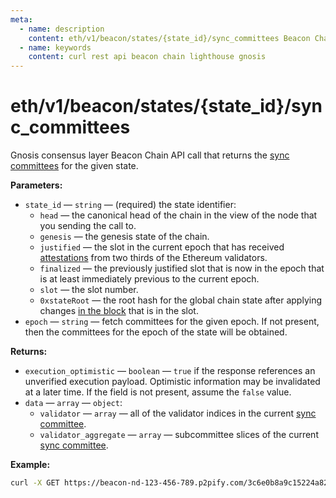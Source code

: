 ```yaml
---
meta:
  - name: description
    content: eth/v1/beacon/states/{state_id}/sync_committees Beacon Chain REST API call details and examples.
  - name: keywords
    content: curl rest api beacon chain lighthouse gnosis
---
```


# eth/v1/beacon/states/{state_id}/sync_committees

Gnosis consensus layer Beacon Chain API call that returns the [sync committees](https://ethereum.org/en/glossary/#sync-committee) for the given state.

**Parameters:** 

* `state_id` — `string` — (required) the state identifier:
  * `head` — the canonical head of the chain in the view of the node that you sending the call to.
  * `genesis` — the genesis state of the chain.
  * `justified` — the slot in the current epoch that has received [attestations](https://ethereum.org/en/developers/docs/consensus-mechanisms/pos/attestations/) from two thirds of the Ethereum validators.
  * `finalized` — the previously justified slot that is now in the epoch that is at least immediately previous to the current epoch.
  * `slot` — the slot number.
  * `0xstateRoot` — the root hash for the global chain state after applying changes [in the block](https://ethereum.org/en/developers/docs/blocks/) that is in the slot.
* `epoch` — `string` — fetch committees for the given epoch. If not present, then the committees for the epoch of the state will be obtained.

**Returns:** 

* `execution_optimistic` — `boolean` — `true` if the response references an unverified execution payload. Optimistic information may be invalidated at a later time. If the field is not present, assume the `false` value.
* `data` — `array` — `object`:
  * `validator` — `array` — all of the validator indices in the current [sync committee](https://ethereum.org/en/glossary/#sync-committee).
  * `validator_aggregate` — `array` — subcommittee slices of the current [sync committee](https://ethereum.org/en/glossary/#sync-committee).

**Example:**

``` sh
curl -X GET https://beacon-nd-123-456-789.p2pify.com/3c6e0b8a9c15224a8228b9a98ca1531d/eth/v1/beacon/states/head/sync_committees
```
